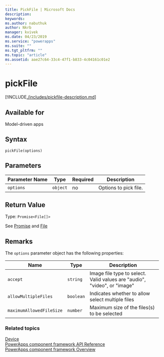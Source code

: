 ```yaml
---
title: PickFile | Microsoft Docs
description: 
keywords:
ms.author: nabuthuk
author: Nkrb
manager: kvivek
ms.date: 04/23/2019
ms.service: "powerapps"
ms.suite: ""
ms.tgt_pltfrm: ""
ms.topic: "article"
ms.assetid: aae27c64-33c4-47f1-b833-4c04161c01e2
---
```


# pickFile

[!INCLUDE[./includes/pickfile-description.md](./includes/pickfile-description.md)]

## Available for 

Model-driven apps

## Syntax

`pickFile(options)`

## Parameters

| Parameter Name|Type|Required|Description|
| ------------- |----|--------|-----------|
|`options`|`object`|no|Options to pick file.|

## Return Value

Type: `Promise<File[]>`

See [Promise](https://developer.mozilla.org/docs/Web/JavaScript/Reference/Global_Objects/Promise) and [File](https://developer.mozilla.org/docs/Web/API/File)

## Remarks

The `options` parameter object has the following properties:

|Name|Type|Description|
|--|--|--|
|`accept`|`string`|Image file type to select. Valid values are "audio", "video", or "image"|
|`allowMultipleFiles`|`boolean`|Indicates whether to allow select multiple files|
|`maximumAllowedFileSize`|`number`|Maximum size of the files(s) to be selected|


### Related topics

[Device](../device.md)<br/>
[PowerApps component framework API Reference](../../reference/index.md)<br/>
[PowerApps component framework Overview](../../overview.md)